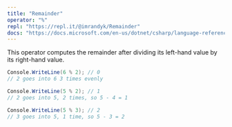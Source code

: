 ```yaml
---
title: "Remainder"
operator: "%"
repl: "https://repl.it/@imrandyk/Remainder"
docs: "https://docs.microsoft.com/en-us/dotnet/csharp/language-reference/operators/arithmetic-operators#remainder-operator-"
---
```


This operator computes the remainder after dividing its left-hand value by its right-hand value.

```cs
Console.WriteLine(6 % 2); // 0
// 2 goes into 6 3 times evenly

Console.WriteLine(5 % 2); // 1
// 2 goes into 5, 2 times, so 5 - 4 = 1

Console.WriteLine(5 % 3); // 2
// 3 goes into 5, 1 time, so 5 - 3 = 2
```
